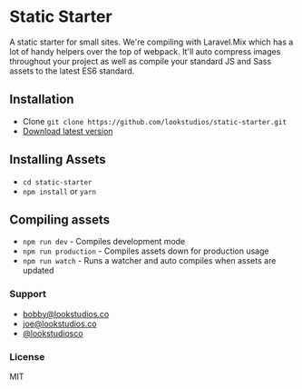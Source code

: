 # Static Starter
A static starter for small sites. We're compiling with Laravel.Mix which has a lot of handy helpers over the top of webpack. It'll auto compress images throughout your project as well as compile your standard JS and Sass assets to the latest ES6 standard.

## Installation
- Clone `git clone https://github.com/lookstudios/static-starter.git`
- [Download latest version](https://github.com/lookstudios/static-starter/archive/master.zip)

## Installing Assets
- `cd static-starter`
- `npm install` or `yarn`

## Compiling assets
- `npm run dev` - Compiles development mode
- `npm run production` - Compiles assets down for production usage
- `npm run watch` - Runs a watcher and auto compiles when assets are updated

### Support
-   [bobby@lookstudios.co](mailto:bobby@lookstudios.co)
-   [joe@lookstudios.co](mailto:joe@lookstudios.co)
-   [@lookstudiosco](http://twitter.com/lookstudiosco)

### License
MIT
